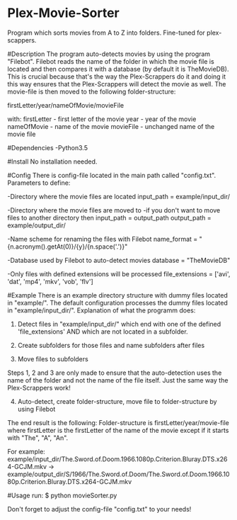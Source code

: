 # Plex-Movie-Sorter
Program which sorts movies from A to Z into folders. Fine-tuned for plex-scappers.

#Description
The program auto-detects movies by using the program "Filebot". Filebot reads the name of the folder in which the movie file is located and then compares it with a database (by default it is TheMovieDB). This is crucial because that's the way the Plex-Scrappers do it and doing it this way ensures that the Plex-Scrappers will detect the movie as well. The movie-file is then moved to the following folder-structure:

firstLetter/year/nameOfMovie/movieFile

with:
firstLetter - first letter of the movie
year - year of the movie
nameOfMovie - name of the movie
movieFile - unchanged name of the movie file

#Dependencies
-Python3.5

#Install
No installation needed.

#Config
There is config-file located in the main path called "config.txt".
Parameters to define:

-Directory where the movie files are located
input_path = example/input_dir/

-Directory where the movie files are moved to
-if you don't want to move files to another directory then input_path = output_path
output_path = example/output_dir/

-Name scheme for renaming the files with Filebot
name_format = "{n.acronym().getAt(0)}/{y}/{n.space('.')}"

-Database used by Filebot to auto-detect movies
database = "TheMovieDB"

-Only files with defined extensions will be processed
file_extensions = ['avi', 'dat', 'mp4', 'mkv', 'vob', 'flv'] 

#Example
There is an example directory structure with dummy files located in "example/". The default configuration processes the dummy files located in "example/input_dir/". Explanation of what the programm does:

1. Detect files in "example/input_dir/" which end with one of the defined 'file_extensions' AND which are not located in a subfolder.

2. Create subfolders for those files and name subfolders after files

3. Move files to subfolders

Steps 1, 2 and 3 are only made to ensure that the auto-detection uses the name of the folder and not the name of the file itself. Just the same way the Plex-Scrappers work!

4. Auto-detect, create folder-structure, move file to folder-structure by using Filebot

The end result is the following:
Folder-structure is firstLetter/year/movie-file where firstLetter is the firstLetter of the name of the movie except if it starts with "The", "A", "An".

For example:
example/input_dir/The.Sword.of.Doom.1966.1080p.Criterion.Bluray.DTS.x264-GCJM.mkv -> example/output_dir/S/1966/The.Sword.of.Doom/The.Sword.of.Doom.1966.1080p.Criterion.Bluray.DTS.x264-GCJM.mkv


#Usage
run:
$ python movieSorter.py

Don't forget to adjust the config-file "config.txt" to your needs!

